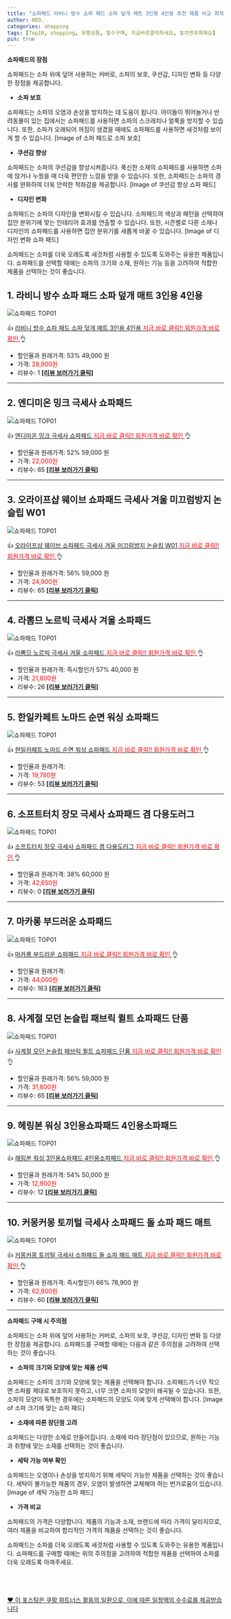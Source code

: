 ```yaml
---
title: "쇼파패드 라비니 방수 쇼파 패드 소파 덮개 매트 3인용 4인용 추천 제품 비교 최저 가격 비교 장점 구매가이드"
author: NEO.
categories: shopping
tags: [Top10, shopping, 유행상품, 필수구매, 지금바로클릭하세요, 놓치면후회해요]
pin: true
---
```

**쇼파패드의 장점**

쇼파패드는 소파 위에 덮어 사용하는 커버로, 소파의 보호, 쿠션감, 디자인 변화 등 다양한 장점을 제공합니다.

* **소파 보호**

쇼파패드는 소파의 오염과 손상을 방지하는 데 도움이 됩니다. 아이들이 뛰어놀거나 반려동물이 있는 집에서는 쇼파패드를 사용하면 소파의 스크래치나 얼룩을 방지할 수 있습니다. 또한, 소파가 오래되어 꺼짐이 생겼을 때에도 쇼파패드를 사용하면 새것처럼 보이게 할 수 있습니다.
[Image of 소파 패드로 소파 보호]

* **쿠션감 향상**

쇼파패드는 소파의 쿠션감을 향상시켜줍니다. 푹신한 소재의 쇼파패드를 사용하면 소파에 앉거나 누웠을 때 더욱 편안한 느낌을 받을 수 있습니다. 또한, 소파패드는 소파의 경사를 완화하여 더욱 안락한 착좌감을 제공합니다.
[Image of 쿠션감 향상 쇼파 패드]

* **디자인 변화**

쇼파패드는 소파의 디자인을 변화시킬 수 있습니다. 소파패드의 색상과 패턴을 선택하여 집안 분위기에 맞는 인테리어 효과를 연출할 수 있습니다. 또한, 시즌별로 다른 소재나 디자인의 쇼파패드를 사용하면 집안 분위기를 새롭게 바꿀 수 있습니다.
[Image of 디자인 변화 쇼파 패드]

쇼파패드는 소파를 더욱 오래도록 새것처럼 사용할 수 있도록 도와주는 유용한 제품입니다. 쇼파패드를 선택할 때에는 소파의 크기와 소재, 원하는 기능 등을 고려하여 적합한 제품을 선택하는 것이 좋습니다.

   

## 1. 라비니 방수 쇼파 패드 소파 덮개 매트 3인용 4인용

![쇼파패드 TOP01](https://thumbnail7.coupangcdn.com/thumbnails/remote/490x490ex/image/vendor_inventory/ea76/851939c47566c5230561f9195bdb5295877196a11c7957962716382f8647.png)


👍 [라비니 방수 쇼파 패드 소파 덮개 매트 3인용 4인용 <font color=red> 지금 바로 클릭!! 회원가격 바로 확인 </font> ](https://link.coupang.com/re/AFFSDP?lptag=AF3617701&subid=GithubCoopas&pageKey=7592219148&traceid=V0-153&itemId=20065083822&vendorItemId=85462324707) 👌 


- 할인율과 원래가격: 53%  49,000   원
- 가격: <span style='color:red'>28,900원</span>
- 리뷰수: 1  [**[리뷰 보러가기 클릭]**](https://link.coupang.com/re/AFFSDP?lptag=AF3617701&subid=GithubCoopas&pageKey=7592219148&traceid=V0-153&itemId=20065083822&vendorItemId=85462324707)

---


   

## 2. 엔디미온 밍크 극세사 쇼파패드

![쇼파패드 TOP01](https://thumbnail6.coupangcdn.com/thumbnails/remote/490x490ex/image/retail/images/2020/02/06/16/3/f91ad25a-7c14-4f7c-9aa0-10426ba02acf.jpg)


👍 [엔디미온 밍크 극세사 쇼파패드 <font color=red> 지금 바로 클릭!! 회원가격 바로 확인 </font> ](https://link.coupang.com/re/AFFSDP?lptag=AF3617701&subid=GithubCoopas&pageKey=1238599309&traceid=V0-153&itemId=2234183791&vendorItemId=70231743273) 👌 


- 할인율과 원래가격: 52%  59,000   원
- 가격: <span style='color:red'>22,000원</span>
- 리뷰수: 65  [**[리뷰 보러가기 클릭]**](https://link.coupang.com/re/AFFSDP?lptag=AF3617701&subid=GithubCoopas&pageKey=1238599309&traceid=V0-153&itemId=2234183791&vendorItemId=70231743273)

---


   

## 3. 오라이프샵 웨이브 쇼파패드 극세사 겨울 미끄럼방지 논슬립 W01

![쇼파패드 TOP01](https://thumbnail9.coupangcdn.com/thumbnails/remote/490x490ex/image/vendor_inventory/3c63/157a06ee4edc7db2e35cccb26f142981f7504bd5be337936279a78f63939.jpg)


👍 [오라이프샵 웨이브 쇼파패드 극세사 겨울 미끄럼방지 논슬립 W01 <font color=red> 지금 바로 클릭!! 회원가격 바로 확인 </font> ](https://link.coupang.com/re/AFFSDP?lptag=AF3617701&subid=GithubCoopas&pageKey=6995038236&traceid=V0-153&itemId=20260518635&vendorItemId=87296585794) 👌 


- 할인율과 원래가격: 56%  59,000   원
- 가격: <span style='color:red'>24,900원</span>
- 리뷰수: 65  [**[리뷰 보러가기 클릭]**](https://link.coupang.com/re/AFFSDP?lptag=AF3617701&subid=GithubCoopas&pageKey=6995038236&traceid=V0-153&itemId=20260518635&vendorItemId=87296585794)

---


   

## 4. 라뽐므 노르빅 극세사 겨울 소파패드

![쇼파패드 TOP01](https://thumbnail7.coupangcdn.com/thumbnails/remote/490x490ex/image/rs_quotation_api/6705/6a53fb3fe02bc952f794f0d020fec6defea707232b1fc30381fd7617ab74.jpg)


👍 [라뽐므 노르빅 극세사 겨울 소파패드 <font color=red> 지금 바로 클릭!! 회원가격 바로 확인 </font> ](https://link.coupang.com/re/AFFSDP?lptag=AF3617701&subid=GithubCoopas&pageKey=2310625403&traceid=V0-153&itemId=3984980531&vendorItemId=72392526914) 👌 


- 할인율과 원래가격: 즉시할인가 57%  40,000   원
- 가격: <span style='color:red'>21,800원</span>
- 리뷰수: 26  [**[리뷰 보러가기 클릭]**](https://link.coupang.com/re/AFFSDP?lptag=AF3617701&subid=GithubCoopas&pageKey=2310625403&traceid=V0-153&itemId=3984980531&vendorItemId=72392526914)

---


   

## 5. 한일카페트 노마드 순면 워싱 쇼파패드

![쇼파패드 TOP01](https://thumbnail7.coupangcdn.com/thumbnails/remote/490x490ex/image/rs_quotation_api/6fjx15mq/b7fd663f8e1d467e87b8422af9ec8bcc.jpg)


👍 [한일카페트 노마드 순면 워싱 쇼파패드 <font color=red> 지금 바로 클릭!! 회원가격 바로 확인 </font> ](https://link.coupang.com/re/AFFSDP?lptag=AF3617701&subid=GithubCoopas&pageKey=6185425150&traceid=V0-153&itemId=12173922160&vendorItemId=79445226195) 👌 


- 할인율과 원래가격: 
- 가격: <span style='color:red'>19,780원</span>
- 리뷰수: 53  [**[리뷰 보러가기 클릭]**](https://link.coupang.com/re/AFFSDP?lptag=AF3617701&subid=GithubCoopas&pageKey=6185425150&traceid=V0-153&itemId=12173922160&vendorItemId=79445226195)

---


   

## 6. 소프트터치 장모 극세사 쇼파패드 겸 다용도러그

![쇼파패드 TOP01](https://thumbnail6.coupangcdn.com/thumbnails/remote/490x490ex/image/vendor_inventory/918e/0fbefde2c674bea77dcc4fdcdcfa70e1cd0f3c7432047e4d274b20c129f3.jpg)


👍 [소프트터치 장모 극세사 쇼파패드 겸 다용도러그 <font color=red> 지금 바로 클릭!! 회원가격 바로 확인 </font> ](https://link.coupang.com/re/AFFSDP?lptag=AF3617701&subid=GithubCoopas&pageKey=6904730318&traceid=V0-153&itemId=16618388777&vendorItemId=83803002392) 👌 


- 할인율과 원래가격: 38%  60,000   원
- 가격: <span style='color:red'>42,650원</span>
- 리뷰수: 0  [**[리뷰 보러가기 클릭]**](https://link.coupang.com/re/AFFSDP?lptag=AF3617701&subid=GithubCoopas&pageKey=6904730318&traceid=V0-153&itemId=16618388777&vendorItemId=83803002392)

---


   

## 7. 마카롱 부드러운 쇼파패드

![쇼파패드 TOP01](https://thumbnail10.coupangcdn.com/thumbnails/remote/490x490ex/image/rs_quotation_api/qhw20lq2/2ee8672128db42de81bc738d1a80e07c.jpg)


👍 [마카롱 부드러운 쇼파패드 <font color=red> 지금 바로 클릭!! 회원가격 바로 확인 </font> ](https://link.coupang.com/re/AFFSDP?lptag=AF3617701&subid=GithubCoopas&pageKey=5258370892&traceid=V0-153&itemId=7465141363&vendorItemId=74755987624) 👌 


- 할인율과 원래가격: 
- 가격: <span style='color:red'>44,000원</span>
- 리뷰수: 163  [**[리뷰 보러가기 클릭]**](https://link.coupang.com/re/AFFSDP?lptag=AF3617701&subid=GithubCoopas&pageKey=5258370892&traceid=V0-153&itemId=7465141363&vendorItemId=74755987624)

---


   

## 8. 사계절 모던 논슬립 패브릭 퀼트 쇼파패드 단품

![쇼파패드 TOP01](https://thumbnail8.coupangcdn.com/thumbnails/remote/490x490ex/image/vendor_inventory/7cdd/3002e52c1bc1872e4b1c70336a80ea241ca6090d90b47a16921336aecd6b.jpg)


👍 [사계절 모던 논슬립 패브릭 퀼트 쇼파패드 단품 <font color=red> 지금 바로 클릭!! 회원가격 바로 확인 </font> ](https://link.coupang.com/re/AFFSDP?lptag=AF3617701&subid=GithubCoopas&pageKey=7502817770&traceid=V0-153&itemId=15178906716&vendorItemId=83368911505) 👌 


- 할인율과 원래가격: 56%  59,000   원
- 가격: <span style='color:red'>31,800원</span>
- 리뷰수: 65  [**[리뷰 보러가기 클릭]**](https://link.coupang.com/re/AFFSDP?lptag=AF3617701&subid=GithubCoopas&pageKey=7502817770&traceid=V0-153&itemId=15178906716&vendorItemId=83368911505)

---


   

## 9. 헤링본 워싱 3인용쇼파패드 4인용소파패드

![쇼파패드 TOP01](https://thumbnail9.coupangcdn.com/thumbnails/remote/490x490ex/image/vendor_inventory/90ee/28496e3b00bca2ef1527fe051de0ac85db36ad80e710b27e821dd8311a35.jpg)


👍 [헤링본 워싱 3인용쇼파패드 4인용소파패드 <font color=red> 지금 바로 클릭!! 회원가격 바로 확인 </font> ](https://link.coupang.com/re/AFFSDP?lptag=AF3617701&subid=GithubCoopas&pageKey=4847672492&traceid=V0-153&itemId=6271839132&vendorItemId=73567458666) 👌 


- 할인율과 원래가격: 54%  50,000   원
- 가격: <span style='color:red'>12,900원</span>
- 리뷰수: 12  [**[리뷰 보러가기 클릭]**](https://link.coupang.com/re/AFFSDP?lptag=AF3617701&subid=GithubCoopas&pageKey=4847672492&traceid=V0-153&itemId=6271839132&vendorItemId=73567458666)

---


   

## 10. 커몽커몽 토끼털 극세사 소파패드 돌 쇼파 패드 매트

![쇼파패드 TOP01](https://thumbnail6.coupangcdn.com/thumbnails/remote/490x490ex/image/vendor_inventory/20aa/ec922de52b4d7e3d4f0295a62386280cfe01bf33a8233837dc6deeff60b2.png)


👍 [커몽커몽 토끼털 극세사 소파패드 돌 쇼파 패드 매트 <font color=red> 지금 바로 클릭!! 회원가격 바로 확인 </font> ](https://link.coupang.com/re/AFFSDP?lptag=AF3617701&subid=GithubCoopas&pageKey=7017929350&traceid=V0-153&itemId=17271107476&vendorItemId=84442241544) 👌 


- 할인율과 원래가격: 즉시할인가 66%  78,900   원
- 가격: <span style='color:red'>62,800원</span>
- 리뷰수: 60  [**[리뷰 보러가기 클릭]**](https://link.coupang.com/re/AFFSDP?lptag=AF3617701&subid=GithubCoopas&pageKey=7017929350&traceid=V0-153&itemId=17271107476&vendorItemId=84442241544)

---
**쇼파패드 구매 시 주의점**

쇼파패드는 소파 위에 덮어 사용하는 커버로, 소파의 보호, 쿠션감, 디자인 변화 등 다양한 장점을 제공합니다. 쇼파패드를 구매할 때에는 다음과 같은 주의점을 고려하여 선택하는 것이 좋습니다.

* **소파의 크기와 모양에 맞는 제품 선택**

쇼파패드는 소파의 크기와 모양에 맞는 제품을 선택해야 합니다. 소파패드가 너무 작으면 소파를 제대로 보호하지 못하고, 너무 크면 소파의 모양이 왜곡될 수 있습니다. 또한, 소파의 모양이 독특한 경우에는 소파패드의 모양도 이에 맞게 선택해야 합니다.
[Image of 소파 크기에 맞는 쇼파 패드]

* **소재에 따른 장단점 고려**

쇼파패드는 다양한 소재로 만들어집니다. 소재에 따라 장단점이 있으므로, 원하는 기능과 취향에 맞는 소재를 선택하는 것이 좋습니다.

* **세탁 가능 여부 확인**

쇼파패드는 오염이나 손상을 방지하기 위해 세탁이 가능한 제품을 선택하는 것이 좋습니다. 세탁이 불가능한 제품의 경우, 오염이 발생하면 교체해야 하는 번거로움이 있습니다.
[Image of 세탁 가능한 쇼파 패드]

* **가격 비교**

쇼파패드의 가격은 다양합니다. 제품의 기능과 소재, 브랜드에 따라 가격이 달라지므로, 여러 제품을 비교하여 합리적인 가격의 제품을 선택하는 것이 좋습니다.

쇼파패드는 소파를 더욱 오래도록 새것처럼 사용할 수 있도록 도와주는 유용한 제품입니다. 쇼파패드를 구매할 때에는 위의 주의점을 고려하여 적합한 제품을 선택하여 소파를 더욱 오래도록 아껴주세요.<br><br><br><br><br> [ ❤  이 포스팅은 쿠팡 파트너스 활동의 일환으로, 이에 따른 일정액의 수수료를 제공받습니다](https://link.coupang.com/a/bcEFyh)